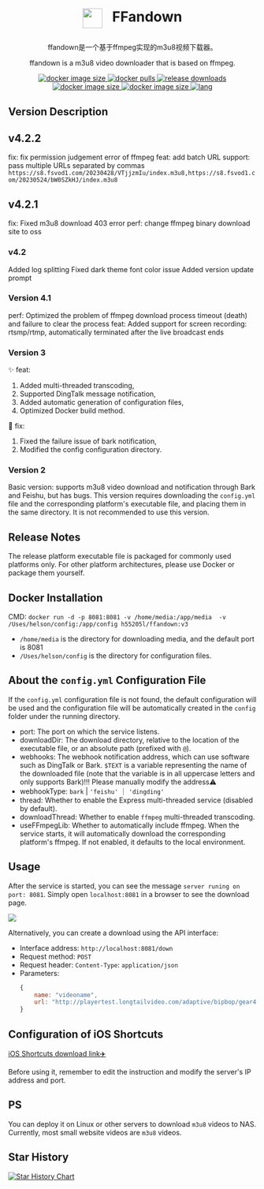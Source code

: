 # <p align="center" style="display: flex;justify-content: center;"><img style="margin-right: 20px; width: 40px;" src="https://pic.kblue.site/picgo/ffandown.svg"/> FFandown</p>

<p align="center">ffandown是一个基于ffmpeg实现的m3u8视频下载器。</p>
<p align="center">ffandown is a m3u8 video downloader that is based on ffmpeg.</p>
<p align="center">
    <a href="https://hub.docker.com/r/h55205l/ffandown">
        <img alt="docker image size" src="https://img.shields.io/docker/image-size/h55205l/ffandown"/>
    </a>
    <a href="https://hub.docker.com/r/h55205l/ffandown">
        <img alt="docker pulls" src="https://img.shields.io/docker/pulls/h55205l/ffandown?style=social"/>
    </a>
    <a href="https://github.com/helson-lin/ffandown">
          <img alt="release downloads" src="https://img.shields.io/github/downloads/helson-lin/ffandown/total?color=brightgreen&label=release%20download"/>
    </a>
    <a href="https://github.com/helson-lin/ffandown">
        <img alt="docker image size" src="https://img.shields.io/badge/platform-macos%7Clinux%7Cwin-brightgreen"/>
    </a>
     <a href="https://github.com/helson-lin/ffandown">
        <img alt="docker image size" src="https://img.shields.io/github/last-commit/helson-lin/ffandown"/>
    </a>
    <a href="/README.zh-CN.md">
        <img alt="lang" src="https://img.shields.io/badge/Lang-中文-brightgreen" />
    </a>
</p>

## Version Description

## v4.2.2
fix: fix permission judgement error of ffmpeg
feat:  add batch URL support: pass multiple URLs separated by commas
`https://s8.fsvod1.com/20230428/VTjjzmIu/index.m3u8,https://s8.fsvod1.com/20230524/bW0SZkHJ/index.m3u8`

## v4.2.1
fix: Fixed m3u8 download 403 error
perf: change ffmpeg binary download site to oss

### v4.2
Added log splitting
Fixed dark theme font color issue
Added version update prompt

### Version 4.1

perf: Optimized the problem of ffmpeg download process timeout (death) and failure to clear the process
feat: Added support for screen recording: rtsmp/rtmp, automatically terminated after the live broadcast ends

### Version 3
✨ feat:
1. Added multi-threaded transcoding,
2. Supported DingTalk message notification,
3. Added automatic generation of configuration files,
4. Optimized Docker build method.

🐞 fix:
1. Fixed the failure issue of bark notification,
2. Modified the config configuration directory.


### Version 2

Basic version: supports m3u8 video download and notification through Bark and Feishu, but has bugs. 
This version requires downloading the `config.yml` file and the corresponding platform's executable file, and placing them in the same directory. It is not recommended to use this version.

## Release Notes

The release platform executable file is packaged for commonly used platforms only. For other platform architectures, please use Docker or package them yourself.

## Docker Installation

CMD:  `docker run -d -p 8081:8081 -v /home/media:/app/media  -v /Uses/helson/config:/app/config h55205l/ffandown:v3`

- `/home/media` is the directory for downloading media, and the default port is 8081
- `/Uses/helson/config` is the directory for configuration files.

## About the `config.yml` Configuration File

If the `config.yml` configuration file is not found, the default configuration will be used and the configuration file will be automatically created in the `config` folder under the running directory.

- port: The port on which the service listens.
- downloadDir: The download directory, relative to the location of the executable file, or an absolute path (prefixed with `@`).
- webhooks: The webhook notification address, which can use software such as DingTalk or Bark. `$TEXT` is a variable representing the name of the downloaded file (note that the variable is in all uppercase letters and only supports Bark)!!! Please manually modify the address⚠️
- webhookType: `bark` | `'feishu'` ｜ `'dingding'`
- thread: Whether to enable the Express multi-threaded service (disabled by default).
- downloadThread: Whether to enable `ffmpeg` multi-threaded transcoding.
- useFFmpegLib: Whether to automatically include ffmpeg. When the service starts, it will automatically download the corresponding platform's ffmpeg. If not enabled, it defaults to the local environment.


## Usage

After the service is started, you can see the message `server runing on port: 8081`. Simply open `localhost:8081` in a browser to see the download page.

![](https://pic.kblue.site/picgo/localhost_8081_.png)


Alternatively, you can create a download using the API interface:
- Interface address: `http://localhost:8081/down`
- Request method: `POST`
- Request header: `Content-Type`: `application/json`
- Parameters: 
    ```js
    {
        name: "videoname",
        url: "http://playertest.longtailvideo.com/adaptive/bipbop/gear4/prog_index.m3u8"
    }
    ```


## Configuration of iOS Shortcuts

[iOS Shortcuts download link✈️](https://www.icloud.com/shortcuts/b185d44fb6574db29c79cb193e5bb079)

Before using it, remember to edit the instruction and modify the server's IP address and port.

## PS

You can deploy it on Linux or other servers to download `m3u8` videos to NAS. Currently, most small website videos are `m3u8` videos.


## Star History

[![Star History Chart](https://api.star-history.com/svg?repos=helson-lin/ffandown&type=Date)](https://star-history.com/#helson-lin/ffandown&Date)

